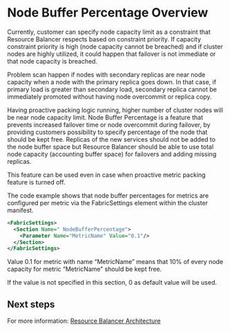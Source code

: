 <properties
   pageTitle="Node Buffer Percentage"
   description="An overview of the role of Node Buffer Percentage in the Resource Balancer"
   services="service-fabric"
   documentationCenter=".net"
   authors="abhic"
   manager="timlt"
   editor=""/>

<tags
   ms.service="Service-Fabric"
   ms.devlang="dotnet"
   ms.topic="article"
   ms.tgt_pltfrm="NA"
   ms.workload="NA"
   ms.date="04/27/2015"
   ms.author="abhic"/>

# Node Buffer Percentage Overview

Currently, customer can specify node capacity limit as a constraint that Resource Balancer respects based on constraint priority. If capacity constraint priority is high (node capacity cannot be breached) and if cluster nodes are highly utilized, it could happen that failover is not immediate or that node capacity is breached.

Problem scan happen if nodes with secondary replicas are near node capacity when a node with the primary replica goes down. In that case, if primary load is greater than secondary load, secondary replica cannot be immediately promoted without having node overcommit or replica copy.

Having proactive packing logic running, higher number of cluster nodes will be near node capacity limit. Node Buffer Percentage is a feature that prevents increased failover time or node overcommit during failover, by providing customers possibility to specify percentage of the node that should be kept free. Replicas of the new services should not be added to the node buffer space but Resource Balancer should be able to use total node capacity (accounting buffer space) for failovers and adding missing replicas.

This feature can be used even in case when proactive metric packing feature is turned off.

The code example shows that node buffer percentages for metrics are configured per metric via the FabricSettings element within the cluster manifest.

``` xml
<FabricSettings>
  <Section Name=" NodeBufferPercentage">
    <Parameter Name="MetricName" Value="0.1"/>
  </Section>
</FabricSettings>

```

Value 0.1 for metric with name “MetricName” means that 10% of every node capacity for metric “MetricName” should be kept free.

If the value is not specified in this section, 0 as default value will be used.

<!--Every topic should have next steps and links to the next logical set of content to keep the customer engaged-->
## Next steps

For more information: [Resource Balancer Architecture](service-fabric-resource-balancer-architecture.md)
